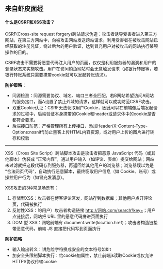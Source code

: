 ## 来自虾皮面经

#### 什么是CSRF和XSS攻击？

CSRF(Cross-site request forgery)跨站请求伪造：攻击者诱导受害者进入第三方网站，在第三方网站中，向被攻击网站发送跨站请求。利用受害者在被攻击网站已经获取的注册凭证，绕过后台的用户验证，达到冒充用户对被攻击的网站执行某项操作的目的。

CSRF攻击不需要将恶意代码注入用户的页面，仅仅是利用服务器的漏洞和用户的登录状态来实施攻击。用户在访问钓鱼网站时会无意触发请求（如银行转账等，若银行转账系统只需要携带cookie就可以发起转账请求）。

**防护策略**：
- 同源检测：同源需要协议、域名、端口三者全匹配，若B网站希望访问A网站的服务接口，而A设置了禁止外域的请求，这样就可以成功防范CSRF攻击。
- 双重Cookie认证：CSRF无法获取用户Cookie，因此可以在前端像后端发起请求的过程中，后端验证本身携带的Cookie和header或请求体中的cookie是否都符合要求。
- 后端接口防范：严格管理所有上传接口，添加Header(X-Content-Type-Options:nosniff)防止黑客上传HTML内容资源，或对用户上传的图片进行转存和校验

------

XSS（Cross Site Script）跨站脚本攻击是攻击者把恶意 JavaScript 代码（或其他脚本）伪装成 “正常内容”，通过用户输入（如评论、表单）提交给网站；网站未过滤就把这段代码存到服务器，再返回给其他用户的浏览器；浏览器误以为是 “合法网页代码”，自动执行恶意脚本，最终窃取用户信息（如 Cookie、账号）或操控用户行为（如冒充发消息）。

XSS攻击的3种常见场景有：
1. 存储型XSS：攻击者在博客评论区发<script>偷Cookie代码</script>，网站存到数据库；其他用户点开评论页，代码被执行
2. 反射性XSS：的用户）攻击者构造链接 http://网站.com/search?key=<script>弹窗代码</script>；用户点链接后，网站把 URL 里的恶意代码拼进页面执行
3. DOM 型 XSS：网站前端有 document.write(location.href)；攻击者构造链接带恶意代码，前端 JS 直接把代码写到页面执行

**防护策略**
- 输入输出转义：讲危险字符换成安全的文本符号如&lt
- 加安全头限制脚本执行：给cookie加属性，禁止前端js读取Cookie或仅允许HTTPS协议传输cookie
